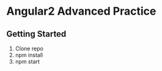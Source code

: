 Angular2 Advanced Practice
===================


## Getting Started

 1. Clone repo
 2. npm install
 3. npm start